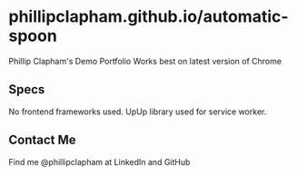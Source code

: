 # phillipclapham.github.io/automatic-spoon
Phillip Clapham's Demo Portfolio
Works best on latest version of Chrome

## Specs
No frontend frameworks used. UpUp library used for service worker.

## Contact Me
Find me @phillipclapham at LinkedIn and GitHub
